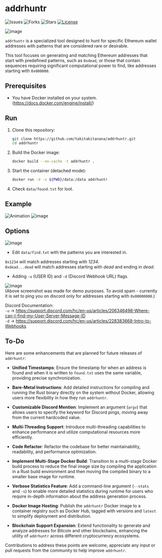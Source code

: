 # addrhuntr

![Issues](https://img.shields.io/github/issues/takitakitanana/addrhuntr)
![Forks](https://img.shields.io/github/forks/takitakitanana/addrhuntr)
![Stars](https://img.shields.io/github/stars/takitakitanana/addrhuntr)
[![License](https://img.shields.io/github/license/takitakitanana/addrhuntr)](LICENSE)

![image](https://github.com/takitakitanana/addrhuntr/assets/112820741/fae82d53-6d2b-4dda-b6f5-52790c614814)

`addrhuntr` is a specialized tool designed to hunt for specific Ethereum wallet addresses with patterns that are considered rare or desirable.

This tool focuses on generating and matching Ethereum addresses that start with predefined patterns, such as `0xdead`, or those that contain sequences requiring significant computational power to find, like addresses starting with `0x000000`.

## Prerequisites

- You have Docker installed on your system. (https://docs.docker.com/engine/install/)

## Run

1. Clone this repository:
   ```bash
   git clone https://github.com/takitakitanana/addrhuntr.git
   cd addrhuntr
   ```
2. Build the Docker image:
    ```bash
    docker build --no-cache -t addrhuntr .
    ```
3. Start the container (detached mode):
    ```bash
    docker run -d -v ${PWD}/data:/data addrhuntr
    ```
4. Check `data/found.txt` for loot.

## Example

![Animation](https://github.com/takitakitanana/addrhuntr/assets/112820741/d03894b2-f0f8-41eb-b4a0-b2104088b9bf)
![image](https://github.com/takitakitanana/addrhuntr/assets/112820741/7e397b77-c0db-4e05-89f5-6bb56bd06aae)

## Options

![image](https://github.com/takitakitanana/addrhuntr/assets/112820741/7f9280ca-3fcc-4ad9-bfd9-19608be44d41)


- Edit `data/find.txt` with the patterns you are interested in.

`0x1234` will match addresses starting with *1234*.  
`0xdead...dead` will match addresses starting with *dead* and ending in *dead*.

- Adding `-u` (USER ID) and `-d` (Discord Webhook URL) flags.

![image](https://github.com/takitakitanana/addrhuntr/assets/112820741/a66702b2-fbf3-49cc-a296-08123cfb7177)  
(Above screenshot was made for demo purposes. To avoid spam - currently it is set to ping you on discord only for addresses starting with `0x00000000`.)

Discord Documentation:  
`-u` ->
https://support.discord.com/hc/en-us/articles/206346498-Where-can-I-find-my-User-Server-Message-ID  
`-d` -> https://support.discord.com/hc/en-us/articles/228383668-Intro-to-Webhooks

## To-Do

Here are some enhancements that are planned for future releases of `addrhuntr`:

- **Unified Timestamps**: Ensure the timestamp for when an address is found and when it is written to `found.txt` uses the same variable, providing precise synchronization.

- **Bare-Metal Instructions**: Add detailed instructions for compiling and running the Rust binary directly on the system without Docker, allowing users more flexibility in how they run `addrhuntr`.

- **Customizable Discord Mention**: Implement an argument (`argv`) that allows users to specify the keyword for Discord pings, moving away from the current hardcoded value.

- **Multi-Threading Support**: Introduce multi-threading capabilities to enhance performance and utilize computational resources more efficiently.

- **Code Refactor**: Refactor the codebase for better maintainability, readability, and performance optimization.

- **Implement Multi-Stage Docker Build**: Transition to a multi-stage Docker build process to reduce the final image size by compiling the application in a Rust build environment and then moving the compiled binary to a smaller base image for runtime.

- **Verbose Statistics Feature**: Add a command-line argument (`--stats` and `-s`) to enable more detailed statistics during runtime for users who require in-depth information about the address generation process.

- **Docker Image Hosting**: Publish the `addrhuntr` Docker image to a container registry such as Docker Hub, tagged with versions and `latest` to simplify deployment and distribution.

- **Blockchain Support Expansion**: Extend functionality to generate and analyze addresses for Bitcoin and other blockchains, enhancing the utility of `addrhuntr` across different cryptocurrency ecosystems.

Contributions to address these points are welcome, appreciate any input or pull requests from the community to help improve `addrhuntr`.
